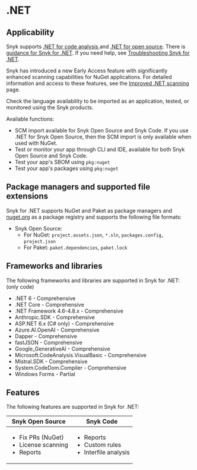 # .NET

## Applicability

Snyk supports [.NET for code analysis ](.net-for-code-analysis.md)and [.NET for open source](.net-for-open-source.md). There is [guidance for Snyk for .NET](guidance-for-snyk-for-.net.md). If you need help, see [Troubleshooting Snyk for .NET](troubleshooting-snyk-for-.net.md).

Snyk has introduced a new Early Access feature with significantly enhanced scanning capabilities for NuGet applications. For detailed information and access to these features, see the [Improved .NET scanning](improved-.net-scanning.md) page.&#x20;

Check the language availability to be imported as an application, tested, or monitored using the Snyk products.&#x20;

Available functions:

* SCM import available for Snyk Open Source and Snyk Code. If you use .NET for Snyk Open Source, then the SCM import is only available when used with NuGet.
* Test or monitor your app through CLI and IDE, available for both Snyk Open Source and Snyk Code.
* Test your app's SBOM using `pkg:nuget`
* Test your app's packages using `pkg:nuget`

## Package managers and supported file extensions

Snyk for .NET supports NuGet and Paket as package managers and [nuget.org](https://www.nuget.org/) as a package registry and supports the following file formats:

* Snyk Open Source:
  * For NuGet: `project.assets.json`, `*.sln`, `packages.config,` `project.json`
  * For Paket: `paket.dependencies`, `paket.lock`

## Frameworks and libraries

The following frameworks and libraries are supported in Snyk for .NET: (only code)

* .NET 6 - Comprehensive&#x20;
* .NET Core - Comprehensive&#x20;
* .NET Framework 4.6-4.8.x - Comprehensive&#x20;
* Anthropic.SDK - Comprehensive&#x20;
* ASP.NET 6.x (C# only) - Comprehensive&#x20;
* Azure.AI.OpenAI - Comprehensive&#x20;
* Dapper - Comprehensive&#x20;
* fastJSON - Comprehensive&#x20;
* Google\_GenerativeAI - Comprehensive&#x20;
* Microsoft.CodeAnalysis.VisualBasic - Comprehensive&#x20;
* Mistral.SDK - Comprehensive&#x20;
* System.CodeDom.Compiler - Comprehensive&#x20;
* Windows Forms - Partial

## Features

The following features are supported in Snyk for .NET:

| Snyk Open Source                                                             | Snyk Code                                                                  |
| ---------------------------------------------------------------------------- | -------------------------------------------------------------------------- |
| <ul><li>Fix PRs (NuGet) </li><li>License scanning </li><li>Reports</li></ul> | <ul><li>Reports</li><li>Custom rules </li><li>Interfile analysis</li></ul> |
